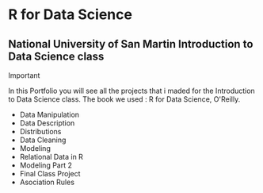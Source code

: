 # R for Data Science 
## National University of San Martin Introduction to Data Science class


> [!IMPORTANT]
> In this Portfolio you will see all the projects that i maded for the Introduction to Data Science class. The book we used : R for Data Science, O'Reilly.

+ Data Manipulation
+ Data Description
+ Distributions
+ Data Cleaning
+ Modeling
+ Relational Data in R
+ Modeling Part 2
+ Final Class Project
+ Asociation Rules

